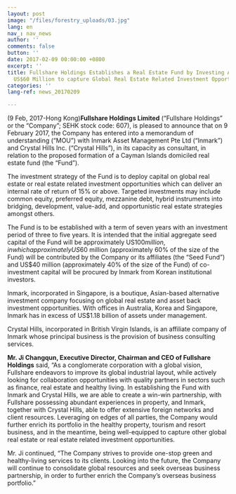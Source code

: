 ```yaml
---
layout: post
image: "/files/forestry_uploads/03.jpg"
lang: en
nav_: nav_news
author: ''
comments: false
button: ''
date: 2017-02-09 00:00:00 +0800
excerpt: ''
title: Fullshare Holdings Establishes a Real Estate Fund by Investing Approximatly
  US$60 Million to capture Global Real Estate Related Investment Opportunities
categories: ''
lang-ref: news_20170209

---
```

(9 Feb, 2017-Hong Kong)**Fullshare Holdings Limited** (“Fullshare Holdings” or the “Company”; SEHK stock code: 607), is pleased to announce that on 9 February 2017, the Company has entered into a memorandum of understanding (“MOU”) with Inmark Asset Management Pte Ltd (“Inmark”) and Crystal Hills Inc. (“Crystal Hills”), in its capacity as consultant, in relation to the proposed formation of a Cayman Islands domiciled real estate fund (the “Fund”).

The investment strategy of the Fund is to deploy capital on global real estate or real estate related investment opportunities which can deliver an internal rate of return of 15% or above. Targeted investments may include common equity, preferred equity, mezzanine debt, hybrid instruments into bridging, development, value-add, and opportunistic real estate strategies amongst others.

The Fund is to be established with a term of seven years with an investment period of three to five years. It is intended that the initial aggregate seed capital of the Fund will be approximately US$100 million, in which approximately US$60 million (approximately 60% of the size of the Fund) will be contributed by the Company or its affiliates (the “Seed Fund”) and US$40 million (approximately 40% of the size of the Fund) of co-investment capital will be procured by Inmark from Korean institutional investors.

Inmark, incorporated in Singapore, is a boutique, Asian-based alternative investment company focusing on global real estate and asset back investment opportunities. With offices in Australia, Korea and Singapore, Inmark has in excess of US$1.18 billion of assets under management.

Crystal Hills, incorporated in British Virgin Islands, is an affiliate company of Inmark whose principal business is the provision of business consulting services.

**Mr. Ji Changqun, Executive Director, Chairman and CEO of Fullshare Holdings** said, “As a conglomerate corporation with a global vision, Fullshare endeavors to improve its global industrial layout, while actively looking for collaboration opportunities with quality partners in sectors such as finance, real estate and healthy living. In establishing the Fund with Inmark and Crystal Hills, we are able to create a win-win partnership, with Fullshare possessing abundant experiences in property, and Inmark, together with Crystal Hills, able to offer extensive foreign networks and client resources. Leveraging on edges of all parties, the Company would further enrich its portfolio in the healthy property, tourism and resort business, and in the meantime, being well-equipped to capture other global real estate or real estate related investment opportunities.

Mr. Ji continued, “The Company strives to provide one-stop green and healthy-living services to its clients. Looking into the future, the Company will continue to consolidate global resources and seek overseas business partnership, in order to further enrich the Company’s overseas business portfolio.”